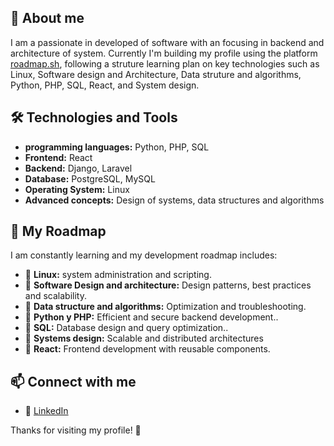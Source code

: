 ## 🚀 About me
I am a passionate in developed of software with an focusing in backend and architecture of system. Currently I'm building my profile using the platform [roadmap.sh](https://roadmap.sh), following a struture learning plan on key technologies such as Linux, Software design and Architecture, Data struture and algorithms, Python, PHP, SQL, React, and System design.

## 🛠️ Technologies and Tools
- **programming languages:** Python, PHP, SQL
- **Frontend:** React
- **Backend:** Django, Laravel
- **Database:** PostgreSQL, MySQL
- **Operating System:** Linux
- **Advanced concepts:** Design of systems, data structures and algorithms

## 📌 My Roadmap
I am constantly learning and my development roadmap includes:
- 🔹 **Linux:** system administration and scripting.
- 🔹 **Software Design and architecture:** Design patterns, best practices and scalability.
- 🔹 **Data structure and algorithms:** Optimization and troubleshooting.
- 🔹 **Python y PHP:** Efficient and secure backend development..
- 🔹 **SQL:** Database design and query optimization..
- 🔹 **Systems design:** Scalable and distributed architectures
- 🔹 **React:** Frontend development with reusable components.

## 📫 Connect with me
- 💼 [LinkedIn](http://linkedin.com/in/jaime-francisco-meneses-castillo-3382b9260)

Thanks for visiting my profile! 🚀
